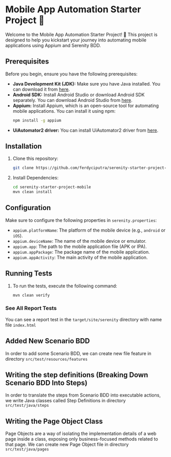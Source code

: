 # Mobile App Automation Starter Project 📱
Welcome to the Mobile App Automation Starter Project! 🚀 This project is designed to help you kickstart your journey into automating mobile applications using Appium and Serenity BDD.

## Prerequisites

Before you begin, ensure you have the following prerequisites:

- **Java Development Kit (JDK):** Make sure you have Java installed. You can download it from [here](https://www.oracle.com/java/technologies/javase-jdk11-downloads.html).
- **Android SDK:** Install Android Studio or download Android SDK separately. You can download Android Studio from [here](https://developer.android.com/studio).
- **Appium:** Install Appium, which is an open-source tool for automating mobile applications. You can install it using npm:
  ```bash
  npm install -g appium
- **UiAutomator2 driver:** You can install UiAutomator2 driver from [here](https://appium.io/docs/en/2.0/quickstart/uiauto2-driver/).

## Installation
1. Clone this repository:
   ```bash
   git clone https://github.com/ferdyciputra/serenity-starter-project-mobile.git

2. Install Dependencies:
   ```bash
   cd serenity-starter-project-mobile
   mvn clean install

## Configuration
Make sure to configure the following properties in `serenity.properties`:

- `appium.platformName`: The platform of the mobile device (e.g., `android` or `iOS`).
- `appium.deviceName`: The name of the mobile device or emulator.
- `appium.app`: The path to the mobile application file (APK or IPA).
- `appium.appPackage`: The package name of the mobile application.
- `appium.appActivity`: The main activity of the mobile application.

## Running Tests
1. To run the tests, execute the following command:
   ```bash
   mvn clean verify

### See All Report Tests
You can see a report test in the `target/site/serenity` directory with name file `index.html`

## Added New Scenario BDD

In order to add some Scenario BDD, we can create new file feature in directory `src/test/resources/features`

## Writing the step definitions (Breaking Down Scenario BDD Into Steps)

In order to translate the steps from Scenario BDD into executable actions, we write Java classes called Step Definitions in directory `src/test/java/steps`

## Writing the Page Object Class

Page Objects are a way of isolating the implementation details of a web page inside a class, exposing only business-focused methods related to that page.
We can create new Page Object file in directory `src/test/java/pages`